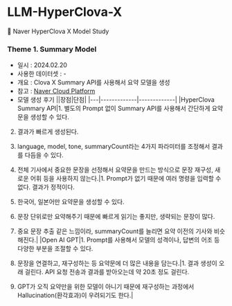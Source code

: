 # LLM-HyperClova-X
📗 Naver HyperClova X Model Study

### Theme 1. Summary Model
- 일시 : 2024.02.20
- 사용한 데이터셋 : -
- 개요 : Clova X Summary API를 사용해서 요약 모델을 생성
- 참고 : [Naver Cloud Platform](https://medium.com/naver-cloud-platform/%EC%9D%B4%EB%A0%87%EA%B2%8C-%EC%82%AC%EC%9A%A9%ED%95%98%EC%84%B8%EC%9A%94-clova-summary%EB%A1%9C-%EB%89%B4%EC%8A%A4-%EC%9A%94%EC%95%BD-%EC%84%9C%EB%B9%84%EC%8A%A4-%EB%A7%8C%EB%93%A4%EA%B8%B0-%EC%9D%B4%EA%B1%B4-%EB%A7%88%EC%B9%98-%EC%84%B8%EC%A4%84-%EC%9A%94%EC%95%BD-%EB%B4%87-dac29e97d1e4)
- 모델 생성 후기
||장점|단점|
|---|-------------|-------------|
|HyperClova Summary API|1. 별도의 Prompt 없이 Summary API를 사용해서 간단하게 요약문을 생성할 수 있다.

2. 결과가 빠르게 생성된다.

3. language, model, tone, summaryCount라는 4가지 파라미터를 조정해서 결과를 다듬을 수 있다.

4. 전체 기사에서 중요한 문장을 선정해서 요약문을 만드는 방식으로 문장 재구성, 새로운 어휘 등을 사용하지 않는다.|1. Prompt가 없기 때문에 여러 명령을 입력할 수 없다. 결과가 정적이다.

2. 한국어, 일본어만 요약문을 생성할 수 있다.

3. 문장 단위로만 요약해주기 때문에 빠르게 읽기는 좋지만, 생략되는 문장이 많다.

4. 중요 문장 추출 같은 느낌이라, summaryCount를 늘리면 요약 이전의 기사와 비슷해진다.|
|Open AI GPT|1. Prompt를 사용해서 모델의 성격이나, 답변의 어조 등 다양한 부분을 조절할 수 있다.

2. 문장을 연결하고, 재구성하는 등 요약문에 더 많은 내용을 담는다.|1. 결과 생성이 오래 걸린다. API 요청 전송과 결과를 받아오는데 약 20초 정도 걸린다.

2. GPT가 오직 요약만을 위한 모델이 아니기 때문에 재구성하는 과정에서 Hallucination(환각효과)이 우려되기도 한다.|
